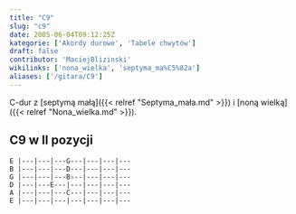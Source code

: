 ```yaml
---
title: "C9"
slug: "c9"
date: 2005-06-04T09:12:25Z
kategorie: ['Akordy durowe', 'Tabele chwytów']
draft: false
contributor: 'MaciejBlizinski'
wikilinks: ['nona_wielka', 'septyma_ma%C5%82a']
aliases: ['/gitara/C9']
---
```

C-dur z [septymą małą]({{< relref "Septyma_mała.md" >}}) i [noną
wielką]({{< relref "Nona_wielka.md" >}}).

## C9 w II pozycji


```
E |---|---|---G---|---|---|---
B |---|---|---D---|---|---|---
G |---|---|---B♭--|---|---|---
D |---|---E---|---|---|---|---
A |---|---|---C---|---|---|---
E |---|---|---|---|---|---|---
```



